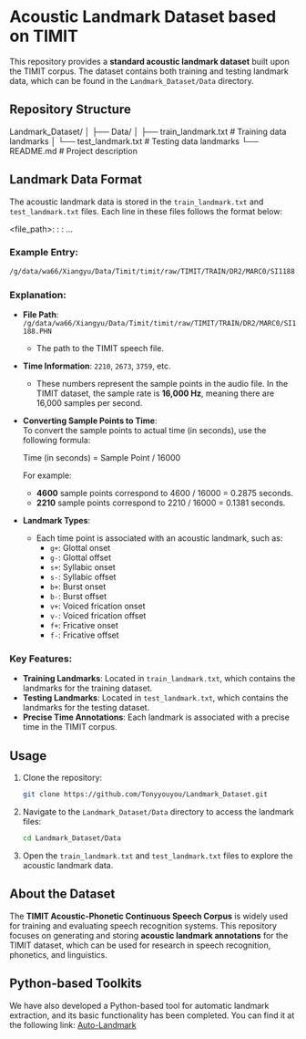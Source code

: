 # Acoustic Landmark Dataset based on TIMIT

This repository provides a **standard acoustic landmark dataset** built upon the TIMIT corpus. The dataset contains both training and testing landmark data, which can be found in the `Landmark_Dataset/Data` directory.

## Repository Structure

Landmark_Dataset/
│
├── Data/
│   ├── train_landmark.txt      # Training data landmarks
│   └── test_landmark.txt       # Testing data landmarks
└── README.md                   # Project description



## Landmark Data Format

The acoustic landmark data is stored in the `train_landmark.txt` and `test_landmark.txt` files. Each line in these files follows the format below:

<file_path>: <time>:<landmark> <time>:<landmark> ...


### Example Entry:

```bash
/g/data/wa66/Xiangyu/Data/Timit/timit/raw/TIMIT/TRAIN/DR2/MARC0/SI1188.PHN: 2210:g+ 2210:s+ 2673:s- 3759:g- 4600:g+ 4772:b- 5973:v+ 6266:v- 7477:g- 9760:b+ 11110:b- 11110:g+ 12840:g- 13480:b+ 14120:b- 14120:g+ 16793:f+ 16793:g- 20595:b- 20595:f-   
```



### Explanation:
- **File Path**: `/g/data/wa66/Xiangyu/Data/Timit/timit/raw/TIMIT/TRAIN/DR2/MARC0/SI1188.PHN`
  - The path to the TIMIT speech file.
  
- **Time Information**: `2210`, `2673`, `3759`, etc.
  - These numbers represent the sample points in the audio file. In the TIMIT dataset, the sample rate is **16,000 Hz**, meaning there are 16,000 samples per second.

- **Converting Sample Points to Time**:  
  To convert the sample points to actual time (in seconds), use the following formula:

  Time (in seconds) = Sample Point / 16000

  For example:
  - **4600** sample points correspond to 4600 / 16000 = 0.2875 seconds.
  - **2210** sample points correspond to 2210 / 16000 = 0.1381 seconds.


- **Landmark Types**:
  - Each time point is associated with an acoustic landmark, such as:
    - `g+`: Glottal onset
    - `g-`: Glottal offset
    - `s+`: Syllabic onset
    - `s-`: Syllabic offset
    - `b+`: Burst onset
    - `b-`: Burst offset
    - `v+`: Voiced frication onset
    - `v-`: Voiced frication offset
    - `f+`: Fricative onset
    - `f-`: Fricative offset

### Key Features:
- **Training Landmarks**: Located in `train_landmark.txt`, which contains the landmarks for the training dataset.
- **Testing Landmarks**: Located in `test_landmark.txt`, which contains the landmarks for the testing dataset.
- **Precise Time Annotations**: Each landmark is associated with a precise time in the TIMIT corpus.

## Usage

1. Clone the repository:
    ```bash
    git clone https://github.com/Tonyyouyou/Landmark_Dataset.git
    ```

2. Navigate to the `Landmark_Dataset/Data` directory to access the landmark files:
    ```bash
    cd Landmark_Dataset/Data
    ```

3. Open the `train_landmark.txt` and `test_landmark.txt` files to explore the acoustic landmark data.

## About the Dataset

The **TIMIT Acoustic-Phonetic Continuous Speech Corpus** is widely used for training and evaluating speech recognition systems. This repository focuses on generating and storing **acoustic landmark annotations** for the TIMIT dataset, which can be used for research in speech recognition, phonetics, and linguistics.


## Python-based Toolkits
We have also developed a Python-based tool for automatic landmark extraction, and its basic functionality has been completed. You can find it at the following link: [Auto-Landmark](https://github.com/Tonyyouyou/Auto-Landmark)
